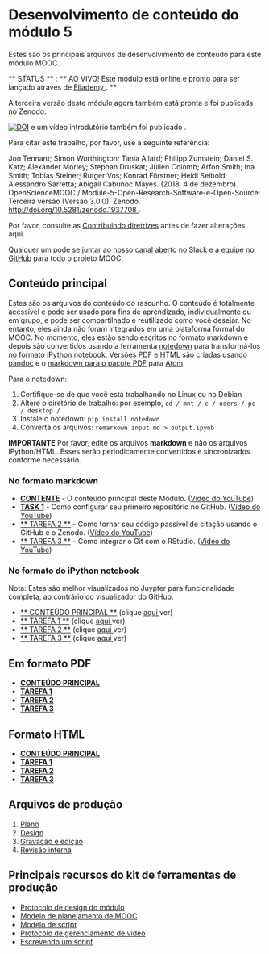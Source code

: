# Desenvolvimento de conteúdo do módulo 5

Estes são os principais arquivos de desenvolvimento de conteúdo para este módulo MOOC.

** STATUS ** : ** AO VIVO! Este módulo está online e pronto para ser lançado através de [ Eliademy ](https://eliademy.com/catalog/oer/module-5-open-research-software-and-open-source.html) . **

A terceira versão deste módulo agora também está pronta e foi publicada no Zenodo:

[![DOI](https://zenodo.org/badge/DOI/10.5281/zenodo.1434288.svg)](https://doi.org/10.5281/zenodo.1434288) e um vídeo introdutório também foi publicado [ ](https://www.youtube.com/watch?v=1fwGliIyAZs) .

Para citar este trabalho, por favor, use a seguinte referência:

Jon Tennant; Simon Worthington; Tania Allard; Philipp Zumstein; Daniel S. Katz; Alexander Morley; Stephan Druskat; Julien Colomb; Arfon Smith; Ina Smith; Tobias Steiner; Rutger Vos; Konrad Förstner; Heidi Seibold; Alessandro Sarretta; Abigail Cabunoc Mayes. (2018, 4 de dezembro). OpenScienceMOOC / Module-5-Open-Research-Software-e-Open-Source: Terceira versão (Versão 3.0.0). Zenodo. [ http://doi.org/10.5281/zenodo.1937708 ](http://doi.org/10.5281/zenodo.1937708) .

Por favor, consulte as [Contribuindo diretrizes](https://github.com/OpenScienceMOOC/Module-5-Open-Research-Software-and-Open-Source/blob/master/CONTRIBUTING.md) antes de fazer alterações aqui.

Qualquer um pode se juntar ao nosso [canal aberto no Slack](https://osmooc.herokuapp.com/) e [a equipe no GitHub](https://open-science-mooc-invite.herokuapp.com/) para todo o projeto MOOC.

## Conteúdo principal

Estes são os arquivos do conteúdo do rascunho. O conteúdo é totalmente acessível e pode ser usado para fins de aprendizado, individualmente ou em grupo, e pode ser compartilhado e reutilizado como você desejar. No entanto, eles ainda não foram integrados em uma plataforma formal do MOOC. No momento, eles estão sendo escritos no formato markdown e depois são convertidos usando a ferramenta [notedown](https://github.com/aaren/notedown) para transformá-los no formato iPython notebook. Versões PDF e HTML são criadas usando [pandoc](https://pandoc.org/demos.html) e o [markdown para o pacote PDF](https://atom.io/packages/markdown-pdf) para [Atom](https://atom.io/).

Para o notedown:

1. Certifique-se de que você está trabalhando no Linux ou no Debian
2. Altere o diretório de trabalho: por exemplo, ` cd / mnt / c / users / pc / desktop / `
3. Instale o notedown: `pip install notedown`
4. Converta os arquivos: ` remarkown input.md > output.ipynb `

**IMPORTANTE** Por favor, edite os arquivos **markdown** e não os arquivos iPython/HTML. Esses serão periodicamente convertidos e sincronizados conforme necessário.

### No formato markdown

- [**CONTENTE**](MAIN.md) - O conteúdo principal deste Módulo. ([Vídeo do YouTube](https://www.youtube.com/watch?v=BHrOEmKk5zM))
- [**TASK 1**](Task_1.md) - Como configurar seu primeiro repositório no GitHub. ([Vídeo do YouTube](https://www.youtube.com/watch?v=AnftV9HBPSc&t=4s))
- [** TAREFA 2 **](Task_2.md) - Como tornar seu código passível de citação usando o GitHub e o Zenodo. ([Vídeo do YouTube](https://www.youtube.com/watch?v=pjsbBQYOOaE&t=4s))
- [** TAREFA 3 **](Task_3.md) - Como integrar o Git com o RStudio. ([Vídeo do YouTube](https://www.youtube.com/watch?v=Q-6jfjSAspA))

### No formato do iPython notebook

Nota: Estes são melhor visualizados no Juypter para funcionalidade completa, ao contrário do visualizador do GitHub.

- [** CONTEÚDO PRINCIPAL **](MAIN.ipynb) (clique [ aqui ](https://nbviewer.jupyter.org/github/OpenScienceMOOC/Module-5-Open-Research-Software-and-Open-Source/blob/master/content_development/MAIN.ipynb) ver)
- [** TAREFA 1 **](Task_1.ipynb) (clique [ aqui ](https://nbviewer.jupyter.org/github/OpenScienceMOOC/Module-5-Open-Research-Software-and-Open-Source/blob/master/content_development/Task_1.ipynb) ver)
- [** TAREFA 2 **](Task_2.ipynb) (clique [ aqui ](https://nbviewer.jupyter.org/github/OpenScienceMOOC/Module-5-Open-Research-Software-and-Open-Source/blob/master/content_development/Task_2.ipynb) ver)
- [** TAREFA 3 **](Task_3.ipynb) (clique [ aqui ](https://nbviewer.jupyter.org/github/OpenScienceMOOC/Module-5-Open-Research-Software-and-Open-Source/blob/master/content_development/Task_3.ipynb) ver)

## Em formato PDF

- [**CONTEÚDO PRINCIPAL**](MAIN.pdf)
- [**TAREFA 1**](Task_1.pdf)
- [**TAREFA 2**](Task_2.pdf)
- [**TAREFA 3**](Task_3.pdf)

## Formato HTML

- [**CONTEÚDO PRINCIPAL**](MAIN.html)
- [**TAREFA 1**](Task_1.html)
- [**TAREFA 2**](Task_2.html)
- [**TAREFA 3**](Task_3.html)

## Arquivos de produção

1. [Plano](01-plan.md) 
2. [Design](02-design.md)
3. [Gravação e edição](03-recording.md)
4. [Revisão interna](04-quizzes.md)

## Principais recursos do kit de ferramentas de produção [ ](https://github.com/OpenScienceMOOC/Module-5-Open-Research-Software-and-Open-Source/tree/master/production_toolkit)

- [Protocolo de design do módulo](https://github.com/OpenScienceMOOC/Module-5-Open-Research-Software-and-Open-Source/blob/master/production_toolkit/MODULE_DESIGN_PROTOCOL.md)
- [Modelo de planejamento de MOOC](https://github.com/OpenScienceMOOC/Module-5-Open-Research-Software-and-Open-Source/blob/master/production_toolkit/MOOC_planning_template.md)
- [Modelo de script](https://github.com/OpenScienceMOOC/Module-5-Open-Research-Software-and-Open-Source/blob/master/production_toolkit/Script_template.md)
- [Protocolo de gerenciamento de vídeo](https://github.com/OpenScienceMOOC/Module-5-Open-Research-Software-and-Open-Source/blob/master/production_toolkit/Video_management_protocol.md)
- [Escrevendo um script](https://github.com/OpenScienceMOOC/Module-5-Open-Research-Software-and-Open-Source/blob/master/production_toolkit/Writing_a_script.md)